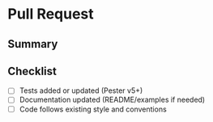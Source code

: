 # Pull Request

## Summary
<!-- What is changing and why? -->

## Checklist
- [ ] Tests added or updated (Pester v5+)
- [ ] Documentation updated (README/examples if needed)
- [ ] Code follows existing style and conventions
